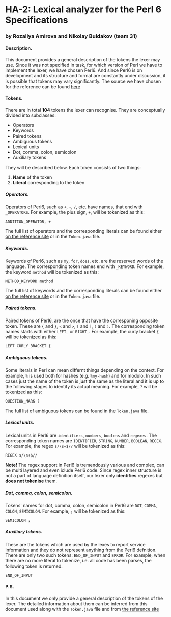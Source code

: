 # HA-2: Lexical analyzer for the Perl 6 Specifications

### by Rozaliya Amirova and Nikolay Buldakov (team 31)

#### Description.


This document provides a general description of the tokens the lexer may use. Since it was not specified in task, for which version of Perl we have to implement the lexer, we have chosen Perl6. And since Perl6 is on development and its structure and format are constantly under discussion, it is possible that tokens may vary significantly. The source we have chosen for the reference can be found [here](https://perl6intro.com)

#### Tokens. 

There are in total __104__ tokens the lexer can recognise. They are conceptually divided into subclasses:
- Operators
- Keywords
- Paired tokens
- Ambiguous tokens
- Lexical units
- Dot, comma, colon, semicolon
- Auxiliary tokens

They will be described below. Each token consists of two things:
1. __Name__ of the token 
2. __Literal__ corresponding to the token

##### Operators. 
Operators of Perl6, such as `+`, `-`, `/`, etc. have names, that end with `_OPERATORS`. For example, the plus sign, `+`, will be tokenized as this: 
```
ADDITION_OPERATOR, +
```
The full list of operators and the corresponding literals can be found either [on the reference site](https://perl6intro.com) or in the `Token.java` file.

##### Keywords. 
Keywords of Perl6, such as `my`, `for`, `does`, etc. are the reserved words of the language. The corresponding token names end with `_KEYWORD`. For example, the keyword `method` will be tokenized as this: 
```
METHOD_KEYWORD method
```
The full list of keywords and the corresponding literals can be found either [on the reference site](https://perl6intro.com) or in the `Token.java` file.

##### Paired tokens. 
Paired tokens of Perl6, are the once that have the corresponing opposite token. These are `{` and `}`, `<` and `>`, `[` and `]`, `(` and `)`. The corresponding token names starts with either `LEFT_` or `RIGHT_`. For example, the curly bracket `{` will be tokenized as this: 
```
LEFT_CURLY_BRACKET {
```

##### Ambiguous tokens. 
Some literals in Perl can mean differnt things depending on the context. For example, `%` is used both for hashes (e.g. `%my-hash`) and for modulo. In such cases just the name of the token is just the same as the literal and it is up to the following stages to identify its actual meaning. For example, `?` will be tokenized as this: 
```
QUESTION_MARK ?
```
The full list of ambiguous tokens can be found in the `Token.java` file.

##### Lexical units. 
Lexical units in Perl6 are `identifiers`, `numbers`, `boolens` and `regexes`. The corresponding token names are `IDENTIFIER`, `STRING`, `NUMBER`, `BOOLEAN`, `REGEX`. For example, the regex `s/\s+$//` will be tokenized as this:
```
REGEX s/\s+$//
```
__Note!__ The regex support in Perl6 is tremendously various and complex, can be multi layered and even iclude Perl6 code. Since regex inner structure is not a part of language definition itself, our lexer only __identifies__ regexes but __does not tokenise__ them.

##### Dot, comma, colon, semicolon. 
Tokens' names for dot, comma, colon, semicolon in Perl6 are `DOT`, `COMMA`, `COLON`, `SEMICOLON`. For example, `;` will be tokenized as this:
```
SEMICOLON ;
```

##### Auxiliary tokens. 
These are the tokens which are used by the lexes to report service information and they do not represent anything from the Perl6 defnition. There are only two such tokens: `END_OF_INPUT` and `ERROR`. For example, when there are no more literal to tokenize, i.e. all code has been parses, the following token is returned:
```
END_OF_INPUT 
```

#### P.S.
In this document we only provide a general description of the tokens of the lexer. The detailed information about them can be inferred from this document used along with the `Token.java` file and from [the reference site](https://perl6intro.com)






